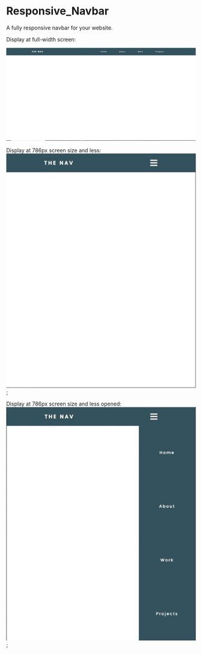 # Responsive_Navbar
A fully responsive navbar for your website.

Display at full-width screen:

![image](assets/screenshots/fullSizeScreen.jpg)

Display at 786px screen size and less:
![image](assets/screenshots/tabletSizeScreen.jpg);

Display at 786px screen size and less opened:
![image](assets/screenshots/tabletSizeScreenOpened.jpg);
